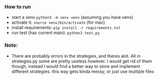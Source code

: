 ### How to run

- start a venv `python3 -m venv venv` (assuming you have venv)
- activate it: `source venv/bin/activate` (for mac)
- install requirements: `pip install -r requirements.txt`
- run test (has current main): `python3 test.py`

### Note:
- There are probably errors in the strategies, and theres alot. All in strategies.py some are pretty useless however. I would get rid of them though, instead I would find a better way to store and implement different strategies. this way gets kinda messy, or just use multiple files

